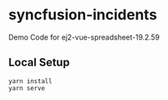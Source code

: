 # syncfusion-incidents
Demo Code for ej2-vue-spreadsheet-19.2.59

## Local Setup

```
yarn install
yarn serve
```
